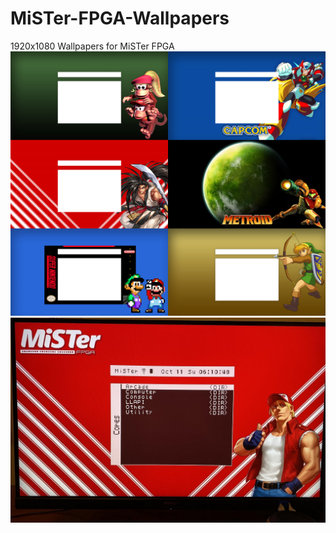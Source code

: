# MiSTer-FPGA-Wallpapers
1920x1080 Wallpapers for MiSTer FPGA
![Wallpaper Example](https://github.com/brotherbodhi/MiSTer-FPGA-Wallpapers/blob/main/Example%20Previews/MiSTer%20Wallpaper%20example.png?raw=true)
![Wallpaper in use](https://github.com/brotherbodhi/MiSTer-FPGA-Wallpapers/blob/main/Example%20Previews/MiSTer%20Wallpaper%20example%20in%20use.jpg?raw=true)
